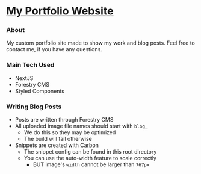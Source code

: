 # [My Portfolio Website](https://www.danielstrong.tech)

### About

My custom portfolio site made to show my work and blog posts. Feel free to contact me, if you have any questions.

### Main Tech Used

- NextJS
- Forestry CMS
- Styled Components

### Writing Blog Posts

- Posts are written through Forestry CMS
- All uploaded image file names should start with `blog_`
  - We do this so they may be optimized
  - The build will fail otherwise
- Snippets are created with [Carbon](carbon.now.sh)
  - The snippet config can be found in this root directory
  - You can use the auto-width feature to scale correctly
    - BUT image's `width` cannot be larger than `767px`